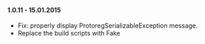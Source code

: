#### 1.0.11 - 15.01.2015
* Fix: properly display ProtoregSerializableException message.
* Replace the build scripts with Fake
